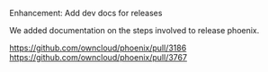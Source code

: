 Enhancement: Add dev docs for releases

We added documentation on the steps involved to release phoenix.

https://github.com/owncloud/phoenix/pull/3186
https://github.com/owncloud/phoenix/pull/3767

